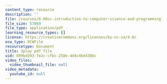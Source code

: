 ```yaml
---
content_type: resource
description: ''
file: /courses/6-00sc-introduction-to-computer-science-and-programming-spring-2011/899bd3937e2ccfbc258e4d4c4bd438bc_bX3jvD7XFPs.pdf
file_size: 57869
file_type: application/pdf
learning_resource_types: []
license: https://creativecommons.org/licenses/by-nc-sa/4.0/
ocw_type: OCWFile
resourcetype: Document
title: 3play pdf file
uid: 899bd393-7e2c-cfbc-258e-4d4c4bd438bc
video_files:
  video_thumbnail_file: null
video_metadata:
  youtube_id: null
---
```

